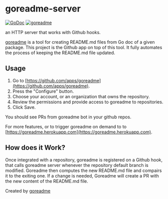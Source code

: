 # goreadme-server

[![GoDoc](https://godoc.org/github.com/posener/goreadme-server?status.svg)](http://godoc.org/github.com/posener/goreadme-server)
[![goreadme](https://goreadme.herokuapp.com/badge/posener/goreadme-server.svg)](https://goreadme.herokuapp.com)

an HTTP server that works with Github hooks.

[goreadme](github.com/posener/goreadme) is a tool for creating README.md
files from Go doc of a given package.
This project is the Github app on top of this tool. It fully automates
the process of keeping the README.md file updated.

## Usage

1. Go to [https://github.com/apps/goreadme](https://github.com/apps/goreadme).
2. Press the "Configure" button.
3. Choose your account, or an organization that owns the repository.
4. Review the permissions and provide access to goreadme to repositories.
5. Click Save.

You should see PRs from goreadme bot in your github repos.

For more features, or to trigger goreadme on demand to to
[https://goreadme.herokuapp.com](https://goreadme.herokuapp.com).

## How does it Work?

Once integrated with a repository, goreadme is registered on a Github hook,
that calls goreadme server whenever the repository default branch is
modified. Goreadme then computes the new README.md file and compairs it
to the exiting one. If a change is needed, Goreadme will create a PR with
the new content of the README.md file.

Created by [goreadme](https://github.com/apps/goreadme)
